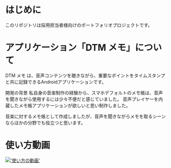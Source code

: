 # はじめに
このリポジトリは採用担当者様向けのポートフォリオプロジェクトです。

# アプリケーション「DTM メモ」について
DTM メモ は、音声コンテンツを聴きながら、重要なポイントをタイムスタンプと共に記録できるAndroidアプリケーションです。

開発の背景
私自身の音楽制作の経験から、スマホデフォルトのメモ帳は、音声を聞きながら使用するには少々不便だと感じていました。
音声プレイヤーを内蔵したメモ帳アプリケーションが欲しいと思い制作しました。

音楽に対するメモ帳として作成しましたが、音声を聞きながらメモを取るシーンならほかの分野でも役立つと思います。

# 使い方動画
[!['使い方の動画']('')]('[[Youtube動画のURL]()](https://youtu.be/88TrDCX-eJo)')
